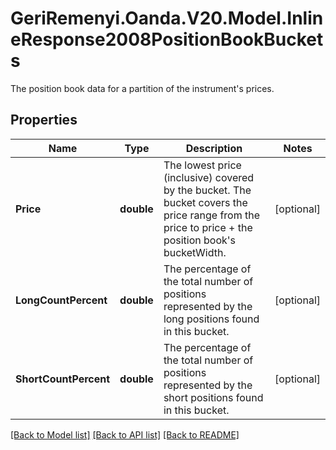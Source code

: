 # GeriRemenyi.Oanda.V20.Model.InlineResponse2008PositionBookBuckets
The position book data for a partition of the instrument's prices.
## Properties

Name | Type | Description | Notes
------------ | ------------- | ------------- | -------------
**Price** | **double** | The lowest price (inclusive) covered by the bucket. The bucket covers the price range from the price to price + the position book&#39;s bucketWidth. | [optional] 
**LongCountPercent** | **double** | The percentage of the total number of positions represented by the long positions found in this bucket. | [optional] 
**ShortCountPercent** | **double** | The percentage of the total number of positions represented by the short positions found in this bucket. | [optional] 

[[Back to Model list]](../README.md#documentation-for-models) [[Back to API list]](../README.md#documentation-for-api-endpoints) [[Back to README]](../README.md)

